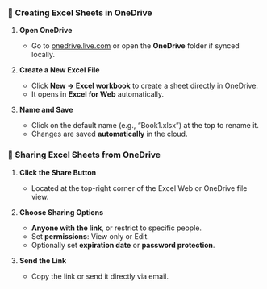 

### 📄 Creating Excel Sheets in OneDrive

1. **Open OneDrive**

   * Go to [onedrive.live.com](https://onedrive.live.com) or open the **OneDrive** folder if synced locally.

2. **Create a New Excel File**

   * Click **New → Excel workbook** to create a sheet directly in OneDrive.
   * It opens in **Excel for Web** automatically.

3. **Name and Save**

   * Click on the default name (e.g., “Book1.xlsx”) at the top to rename it.
   * Changes are saved **automatically** in the cloud.

### 🔗 Sharing Excel Sheets from OneDrive

1. **Click the Share Button**

   * Located at the top-right corner of the Excel Web or OneDrive file view.

2. **Choose Sharing Options**

   * **Anyone with the link**, or restrict to specific people.
   * Set **permissions**: View only or Edit.
   * Optionally set **expiration date** or **password protection**.

3. **Send the Link**

   * Copy the link or send it directly via email.
